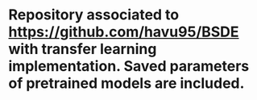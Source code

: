 # Repository associated to https://github.com/havu95/BSDE with transfer learning implementation. Saved parameters of pretrained models are included.
